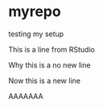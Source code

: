 # myrepo
testing my setup 

This is a line from RStudio

Why this is a no new line

Now this is a new line

AAAAAAA
